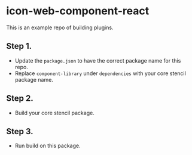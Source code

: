 # icon-web-component-react

This is an example repo of building plugins.

## Step 1.

- Update the `package.json` to have the correct package name for this repo.
- Replace `component-library` under `dependencies` with your core stencil package name.

## Step 2.

- Build your core stencil package.

## Step 3.

- Run build on this package.
